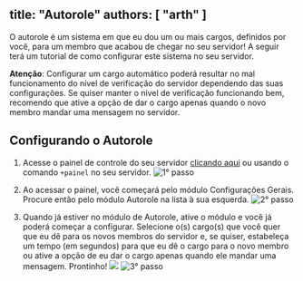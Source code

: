 title: "Autorole"
authors: [ "arth" ]
---
O autorole é um sistema em que eu dou um ou mais cargos, definidos por você, para um membro que acabou de chegar no seu servidor! A seguir terá um tutorial de como configurar este sistema no seu servidor.

**Atenção**: Configurar um cargo automático poderá resultar no mal funcionamento do nível de verificação do servidor dependendo das suas configurações. Se quiser manter o nível de verificação funcionando bem, recomendo que ative a opção de dar o cargo apenas quando o novo membro mandar uma mensagem no servidor.

## Configurando o Autorole
1. Acesse o painel de controle do seu servidor [clicando aqui](/dashboard) ou usando o comando `+painel` no seu servidor.
![1° passo](/v3/assets/img/faq/servers.png)

2. Ao acessar o painel, você começará pelo módulo Configurações Gerais. Procure então pelo módulo Autorole na lista à sua esquerda.
![2° passo](/v3/assets/img/faq/find_module.png)

3. Quando já estiver no módulo de Autorole, ative o módulo e você já poderá começar a configurar. Selecione o(s) cargo(s) que você quer que eu dê para os novos membros do servidor e, se quiser, estabeleça um tempo (em segundos) para que eu dê o cargo para o novo membro ou ative a opção de eu dar o cargo apenas quando ele mandar uma mensagem. Prontinho! <img src="https://cdn.discordapp.com/emojis/519546310978830355.png?v=1" class="inline-emoji">
![3° passo](/v3/assets/img/faq/configuration.png)
